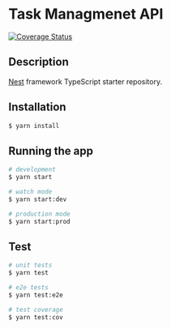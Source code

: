# Task Managmenet API

[![Coverage Status](https://coveralls.io/repos/github/psalguerodev/nestjs-task-management/badge.svg?branch=master)](https://coveralls.io/github/psalguerodev/nestjs-task-management?branch=master)

## Description

[Nest](https://github.com/nestjs/nest) framework TypeScript starter repository.

## Installation

```bash
$ yarn install
```

## Running the app

```bash
# development
$ yarn start

# watch mode
$ yarn start:dev

# production mode
$ yarn start:prod
```

## Test

```bash
# unit tests
$ yarn test

# e2e tests
$ yarn test:e2e

# test coverage
$ yarn test:cov
```
